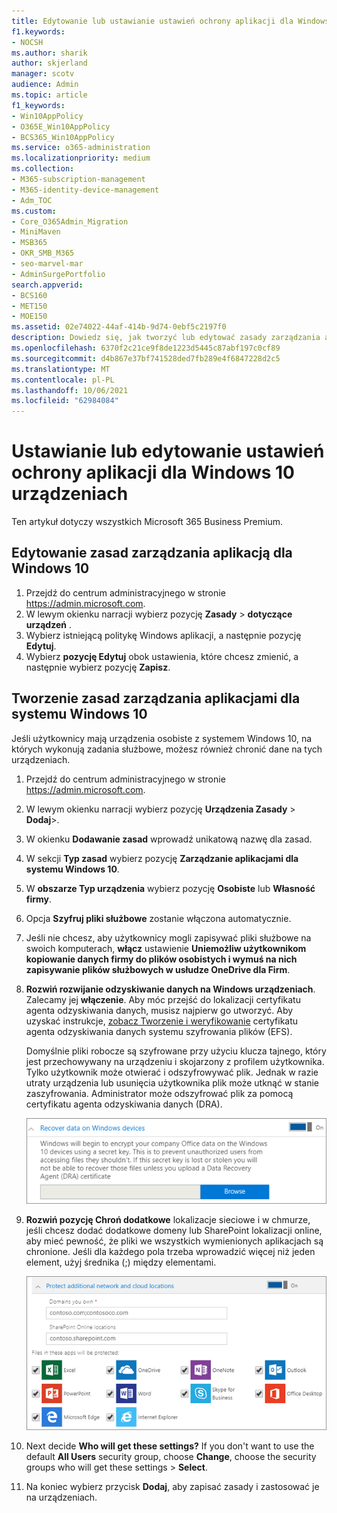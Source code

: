 ```yaml
---
title: Edytowanie lub ustawianie ustawień ochrony aplikacji dla Windows 10 urządzeniach
f1.keywords:
- NOCSH
ms.author: sharik
author: skjerland
manager: scotv
audience: Admin
ms.topic: article
f1_keywords:
- Win10AppPolicy
- O365E_Win10AppPolicy
- BCS365_Win10AppPolicy
ms.service: o365-administration
ms.localizationpriority: medium
ms.collection:
- M365-subscription-management
- M365-identity-device-management
- Adm_TOC
ms.custom:
- Core_O365Admin_Migration
- MiniMaven
- MSB365
- OKR_SMB_M365
- seo-marvel-mar
- AdminSurgePortfolio
search.appverid:
- BCS160
- MET150
- MOE150
ms.assetid: 02e74022-44af-414b-9d74-0ebf5c2197f0
description: Dowiedz się, jak tworzyć lub edytować zasady zarządzania aplikacją i chronić pliki służbowe na osobistych Windows 10 urządzeniach.
ms.openlocfilehash: 6370f2c21ce9f8de1223d5445c87abf197c0cf89
ms.sourcegitcommit: d4b867e37bf741528ded7fb289e4f6847228d2c5
ms.translationtype: MT
ms.contentlocale: pl-PL
ms.lasthandoff: 10/06/2021
ms.locfileid: "62984084"
---
```

# <a name="set-or-edit-application-protection-settings-for-windows-10-devices"></a>Ustawianie lub edytowanie ustawień ochrony aplikacji dla Windows 10 urządzeniach

Ten artykuł dotyczy wszystkich Microsoft 365 Business Premium.

## <a name="edit-an-app-management-policy-for-windows-10"></a>Edytowanie zasad zarządzania aplikacją dla Windows 10

1. Przejdź do centrum administracyjnego w stronie <a href="https://go.microsoft.com/fwlink/p/?linkid=837890" target="_blank">https://admin.microsoft.com</a>.     
2. W lewym okienku narracji wybierz pozycję **Zasady** \> **dotyczące urządzeń** .
1. Wybierz istniejącą politykę Windows aplikacji, a następnie pozycję **Edytuj**.
1. Wybierz **pozycję Edytuj** obok ustawienia, które chcesz zmienić, a następnie wybierz pozycję **Zapisz**.

## <a name="create-an-app-management-policy-for-windows-10"></a>Tworzenie zasad zarządzania aplikacjami dla systemu Windows 10

Jeśli użytkownicy mają urządzenia osobiste z systemem Windows 10, na których wykonują zadania służbowe, możesz również chronić dane na tych urządzeniach.
  
1. Przejdź do centrum administracyjnego w stronie <a href="https://go.microsoft.com/fwlink/p/?linkid=837890" target="_blank">https://admin.microsoft.com</a>. 
2. W lewym okienku narracji wybierz pozycję **Urządzenia Zasady** \> **Dodaj**\>.
3. W okienku **Dodawanie zasad** wprowadź unikatową nazwę dla zasad. 
4. W sekcji **Typ zasad** wybierz pozycję **Zarządzanie aplikacjami dla systemu Windows 10**.
5. W **obszarze Typ urządzenia** wybierz pozycję **Osobiste** lub **Własność firmy**.
6. Opcja **Szyfruj pliki służbowe** zostanie włączona automatycznie. 
7. Jeśli nie chcesz, aby użytkownicy mogli zapisywać pliki służbowe na swoich komputerach, **włącz** ustawienie **Uniemożliw użytkownikom kopiowanie danych firmy do plików osobistych i wymuś na nich zapisywanie plików służbowych w usłudze OneDrive dla Firm**. 
9. **Rozwiń rozwijanie odzyskiwanie danych na Windows urządzeniach**. Zalecamy jej **włączenie**.
    Aby móc przejść do lokalizacji certyfikatu agenta odzyskiwania danych, musisz najpierw go utworzyć. Aby uzyskać instrukcje, [zobacz Tworzenie i weryfikowanie](/windows/security/information-protection/windows-information-protection/create-and-verify-an-efs-dra-certificate) certyfikatu agenta odzyskiwania danych systemu szyfrowania plików (EFS).
    
    Domyślnie pliki robocze są szyfrowane przy użyciu klucza tajnego, który jest przechowywany na urządzeniu i skojarzony z profilem użytkownika. Tylko użytkownik może otwierać i odszyfrowywać plik. Jednak w razie utraty urządzenia lub usunięcia użytkownika plik może utknąć w stanie zaszyfrowania. Administrator może odszyfrować plik za pomocą certyfikatu agenta odzyskiwania danych (DRA).
    
    ![Browse to Data Recovery Agent certificate.](../../media/7d7d664f-b72f-4293-a3e7-d0fa7371366c.png)
  
10. **Rozwiń pozycję Chroń dodatkowe** lokalizacje sieciowe i w chmurze, jeśli chcesz dodać dodatkowe domeny lub SharePoint lokalizacji online, aby mieć pewność, że pliki we wszystkich wymienionych aplikacjach są chronione. Jeśli dla każdego pola trzeba wprowadzić więcej niż jeden element, użyj średnika (;) między elementami.
    
    ![Expand Protect additional network and cloud locations, and enter domains or SharePoint Online sites you own.](../../media/7afaa0c7-ba53-456d-8c61-312c45e09625.png)
  
11. Next decide **Who will get these settings?** If you don't want to use the default **All Users** security group, choose **Change**, choose the security groups who will get these settings \> **Select**.
12. Na koniec wybierz przycisk **Dodaj**, aby zapisać zasady i zastosować je na urządzeniach.